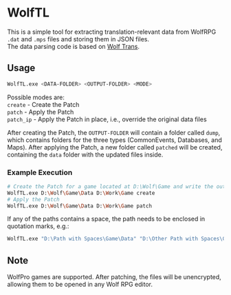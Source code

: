 # WolfTL

This is a simple tool for extracting translation-relevant data from WolfRPG `.dat` and `.mps` files and storing them in JSON files.<BR>
The data parsing code is based on [Wolf Trans](https://github.com/elizagamedev/wolftrans).

## Usage

```bash
WolfTL.exe <DATA-FOLDER> <OUTPUT-FOLDER> <MODE>
```

Possible modes are:<br>
`create`   - Create the Patch<br>
`patch`    - Apply the Patch<br>
`patch_ip` - Apply the Patch in place, i.e., override the original data files

After creating the Patch, the `OUTPUT-FOLDER` will contain a folder called `dump`, which contains folders for the three types (CommonEvents, Databases, and Maps).
After applying the Patch, a new folder called `patched` will be created, containing the `data` folder with the updated files inside.

### Example Execution

```bash
# Create the Patch for a game located at D:\Wolf\Game and write the output to D:\Work\Game
WolfTL.exe D:\Wolf\Game\Data D:\Work\Game create
# Apply the Patch
WolfTL.exe D:\Wolf\Game\Data D:\Work\Game patch
```

If any of the paths contains a space, the path needs to be enclosed in	quotation marks, e.g.:
```bash
WolfTL.exe "D:\Path with Spaces\Game\Data" "D:\Other Path with Spaces\Game" create
```

## Note

WolfPro games are supported. After patching, the files will be unencrypted, allowing them to be opened in any Wolf RPG editor.
